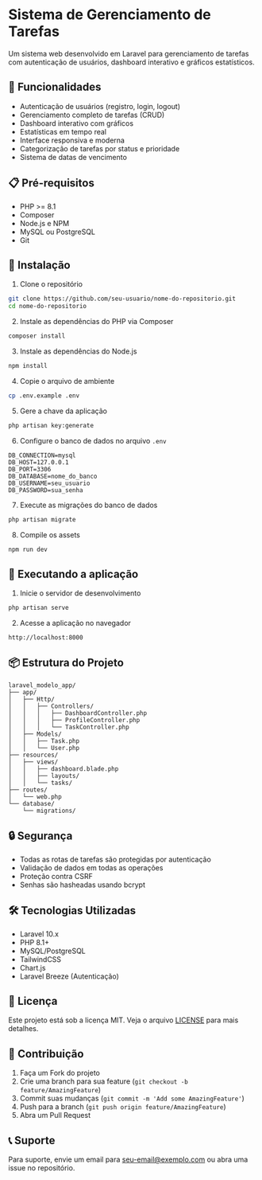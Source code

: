 # Sistema de Gerenciamento de Tarefas

Um sistema web desenvolvido em Laravel para gerenciamento de tarefas com autenticação de usuários, dashboard interativo e gráficos estatísticos.

## 🚀 Funcionalidades

- Autenticação de usuários (registro, login, logout)
- Gerenciamento completo de tarefas (CRUD)
- Dashboard interativo com gráficos
- Estatísticas em tempo real
- Interface responsiva e moderna
- Categorização de tarefas por status e prioridade
- Sistema de datas de vencimento

## 📋 Pré-requisitos

- PHP >= 8.1
- Composer
- Node.js e NPM
- MySQL ou PostgreSQL
- Git

## 🔧 Instalação

1. Clone o repositório
```bash
git clone https://github.com/seu-usuario/nome-do-repositorio.git
cd nome-do-repositorio
```

2. Instale as dependências do PHP via Composer
```bash
composer install
```

3. Instale as dependências do Node.js
```bash
npm install
```

4. Copie o arquivo de ambiente
```bash
cp .env.example .env
```

5. Gere a chave da aplicação
```bash
php artisan key:generate
```

6. Configure o banco de dados no arquivo `.env`
```env
DB_CONNECTION=mysql
DB_HOST=127.0.0.1
DB_PORT=3306
DB_DATABASE=nome_do_banco
DB_USERNAME=seu_usuario
DB_PASSWORD=sua_senha
```

7. Execute as migrações do banco de dados
```bash
php artisan migrate
```

8. Compile os assets
```bash
npm run dev
```

## 🚀 Executando a aplicação

1. Inicie o servidor de desenvolvimento
```bash
php artisan serve
```

2. Acesse a aplicação no navegador
```
http://localhost:8000
```

## 📦 Estrutura do Projeto

```
laravel_modelo_app/
├── app/
│   ├── Http/
│   │   ├── Controllers/
│   │   │   ├── DashboardController.php
│   │   │   ├── ProfileController.php
│   │   │   └── TaskController.php
│   ├── Models/
│   │   ├── Task.php
│   │   └── User.php
├── resources/
│   ├── views/
│   │   ├── dashboard.blade.php
│   │   ├── layouts/
│   │   └── tasks/
├── routes/
│   └── web.php
└── database/
    └── migrations/
```

## 🔒 Segurança

- Todas as rotas de tarefas são protegidas por autenticação
- Validação de dados em todas as operações
- Proteção contra CSRF
- Senhas são hasheadas usando bcrypt

## 🛠️ Tecnologias Utilizadas

- Laravel 10.x
- PHP 8.1+
- MySQL/PostgreSQL
- TailwindCSS
- Chart.js
- Laravel Breeze (Autenticação)

## 📝 Licença

Este projeto está sob a licença MIT. Veja o arquivo [LICENSE](LICENSE) para mais detalhes.

## 👥 Contribuição

1. Faça um Fork do projeto
2. Crie uma branch para sua feature (`git checkout -b feature/AmazingFeature`)
3. Commit suas mudanças (`git commit -m 'Add some AmazingFeature'`)
4. Push para a branch (`git push origin feature/AmazingFeature`)
5. Abra um Pull Request

## 📞 Suporte

Para suporte, envie um email para seu-email@exemplo.com ou abra uma issue no repositório.
